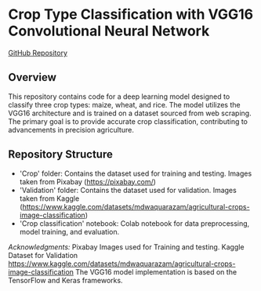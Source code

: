 # Crop Type Classification with VGG16 Convolutional Neural Network

[GitHub Repository](https://github.com/monica-carlotti/Machine-Learning)

## Overview
This repository contains code for a deep learning model designed to classify three crop types: maize, wheat, and rice. The model utilizes the VGG16 architecture and is trained on a dataset sourced from web scraping. The primary goal is to provide accurate crop classification, contributing to advancements in precision agriculture.

## Repository Structure

- 'Crop' folder: Contains the dataset used for training and testing. Images taken from Pixabay (https://pixabay.com/)
- 'Validation' folder: Contains the dataset used for validation. Images taken from Kaggle (https://www.kaggle.com/datasets/mdwaquarazam/agricultural-crops-image-classification)
- 'Crop classification' notebook: Colab notebook for data preprocessing, model training, and evaluation.

*Acknowledgments:*
Pixabay Images used for Training and testing. 
Kaggle Dataset for Validation https://www.kaggle.com/datasets/mdwaquarazam/agricultural-crops-image-classification
The VGG16 model implementation is based on the TensorFlow and Keras frameworks.
